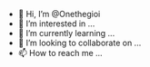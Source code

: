 - 👋 Hi, I’m @Onethegioi
- 👀 I’m interested in ...
- 🌱 I’m currently learning ...
- 💞️ I’m looking to collaborate on ...
- 📫 How to reach me ...

<!---
Onethegioi/Onethegioi is a ✨ special ✨ repository because its `README.md` (this file) appears on your GitHub profile.
You can click the Preview link to take a look at your changes.
--->
